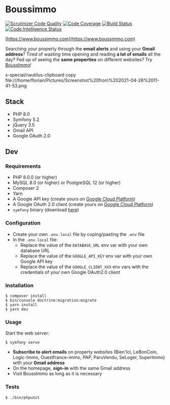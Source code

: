 
# Boussimmo

[![Scrutinizer Code Quality](https://scrutinizer-ci.com/g/Bouss/boussimmo/badges/quality-score.png?b=develop)](https://scrutinizer-ci.com/g/Bouss/boussimmo/?branch=develop) [![Code Coverage](https://scrutinizer-ci.com/g/Bouss/boussimmo/badges/coverage.png?b=develop)](https://scrutinizer-ci.com/g/Bouss/boussimmo/?branch=develop) [![Build Status](https://scrutinizer-ci.com/g/Bouss/boussimmo/badges/build.png?b=develop)](https://scrutinizer-ci.com/g/Bouss/boussimmo/build-status/develop) [![Code Intelligence Status](https://scrutinizer-ci.com/g/Bouss/boussimmo/badges/code-intelligence.svg?b=develop)](https://scrutinizer-ci.com/code-intelligence)   
 
 [https://www.boussimmo.com](https://www.boussimmo.com)

Searching your property through the **email alerts** and using your **Gmail address**? Tired of wasting time opening and reading **a lot of emails** all the day? Fed up of seeing the **same properties** on different websites? Try [BoussImmo](https://www.boussimmo.com)!

x-special/nautilus-clipboard
copy
file:///home/florian/Pictures/Screenshot%20from%202021-04-28%2011-41-53.png


## Stack

- PHP 8.0
- Symfony 5.2
- jQuery 3.5
- Gmail API
- Google OAuth 2.0

## Dev

### Requirements

-  PHP 8.0.0 (or higher)
-  MySQL 8.0 (or higher) or PostgreSQL 12 (or higher)
-  Composer 2
-  Yarn
- A Google API key (create yours on [Google Cloud Platform](https://console.cloud.google.com/apis/credentials))
- A Google OAuth 2.0 client (create yours on [Google Cloud Platform](https://console.cloud.google.com/apis/credentials))
- `symfony` binary (download [here](https://symfony.com/download))

### Configuration

-   Create your own `.env.local` file by coping/pasting the `.env` file
-   In the `.env.local` file:
	- Replace the value of the `DATABASE_URL` env var with your own database URL
	- Replace the value of the `GOOGLE_API_KEY` env var with your own Google API key
	- Replace the value of the `GOOGLE_CLIENT_XXX` env vars with the credentials of your own Google OAuth2.0 client

### Installation

```
$ composer install
$ bin/console doctrine:migration:migrate
$ yarn install
$ yarn dev
```

### Usage

Start the web server:
```
$ symfony serve
```


- **Subscribe to alert emails** on property websites (Bien'Ici, LeBonCoin, Logic-Immo, Ouestfrance-immo, PAP, ParuVendu, SeLoger, SuperImmo) with your **Gmail address**
- On the homepage, **sign-in** with the same Gmail address
- Visit BoussImmo as long as it is necessary

### Tests

```
$ ./bin/phpunit
```

